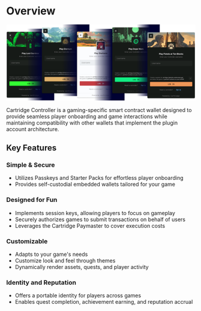 # Overview

![Cartridge Controller Overview](./img/controller.png)

Cartridge Controller is a gaming-specific smart contract wallet designed to provide seamless player onboarding and game interactions while maintaining compatibility with other wallets that implement the plugin account architecture.

## Key Features

### Simple & Secure

-   Utilizes Passkeys and Starter Packs for effortless player onboarding
-   Provides self-custodial embedded wallets tailored for your game

### Designed for Fun

-   Implements session keys, allowing players to focus on gameplay
-   Securely authorizes games to submit transactions on behalf of users
-   Leverages the Cartridge Paymaster to cover execution costs

### Customizable

-   Adapts to your game's needs
-   Customize look and feel through themes
-   Dynamically render assets, quests, and player activity

### Identity and Reputation

-   Offers a portable identity for players across games
-   Enables quest completion, achievement earning, and reputation accrual
